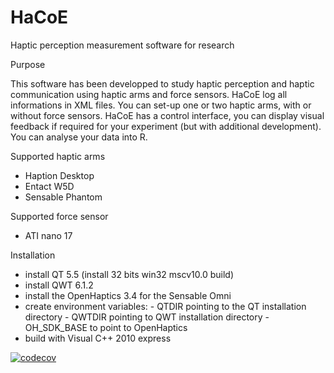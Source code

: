 # HaCoE
Haptic perception measurement software for research

Purpose

This software has been developped to study haptic perception and haptic communication using haptic arms and force sensors.
HaCoE log all informations in XML files. You can set-up one or two haptic arms, with or without force sensors. 
HaCoE has a control interface, you can display visual feedback if required for your experiment (but with additional development).
You can analyse your data into R.

Supported haptic arms

- Haption Desktop
- Entact W5D
- Sensable Phantom

Supported force sensor

- ATI nano 17

Installation

- install QT 5.5 (install 32 bits win32 mscv10.0 build) 
- install QWT 6.1.2
- install the OpenHaptics 3.4 for the Sensable Omni
- create environment variables:
      - QTDIR pointing to the QT installation directory
      - QWTDIR pointing to QWT installation directory
      - OH_SDK_BASE to point to OpenHaptics
- build with Visual C++ 2010 express

[![codecov](https://codecov.io/gh/cyhd/HaCoE/branch/master/graph/badge.svg)](https://codecov.io/gh/cyhd/HaCoE)
